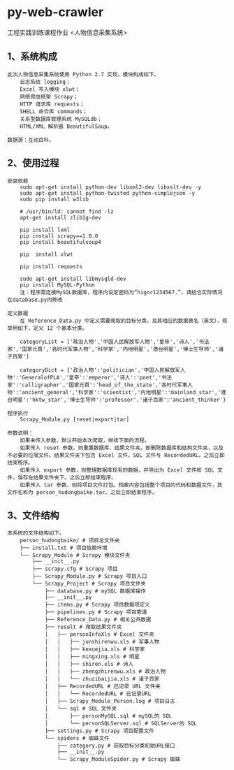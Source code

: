 # py-web-crawler
工程实践训练课程作业 <人物信息采集系统>

## 1、系统构成
    此次人物信息采集系统使用 Python 2.7 实现，模块构成如下。
        日志系统 logging；
        Excel 写入模块 xlwt；	
        网络爬虫框架 Scrapy；
        HTTP 请求库 requests；
        SHELL 命令库 commands；
        关系型数据库管理系统 MySQLdb；
        HTML/XML 解析器 BeautifulSoup。

    数据源：互动百科。

## 2、使用过程
    安装依赖
        sudo apt-get install python-dev libxml2-dev libxslt-dev -y
        sudo apt-get install python-twisted python-simplejson -y
        sudo pip install w3lib
  
        # /usr/bin/ld: cannot find -lz
        apt-get install zlib1g-dev

        pip install lxml
        pip install scrapy==1.0.0
        pip install beautifulsoup4

        pip  install xlwt

        pip install requests

        sudo apt-get install libmysqld-dev
        pip install MySQL-Python
        注：程序需连接MySQL数据库，程序内设定密码为“higor1234567.”，请结合实际情况在database.py内修改
        
    定义数据
        在 Reference_Data.py 中定义需要爬取的目标分类，及其相应的数据表名（英文），现举例如下，定义 12 个基本分类。
        
        categoryList = ['政治人物','中国人民解放军人物','皇帝','诗人','书法家','国家元首','各时代军事人物','科学家','内地明星','港台明星','博士生导师','诸子百家']

        categoryDict = {'政治人物':'politician','中国人民解放军人物':'GeneralofPLA','皇帝':'emperor','诗人':'poet','书法家':'calligrapher','国家元首':'head_of_the_state','各时代军事人物':'ancient_general','科学家':'scientist','内地明星':'mainland_star','港台明星':'hktw_star','博士生导师':'professor','诸子百家':'ancient_thinker'}

    程序执行
        Scrapy_Module.py [reset|export|tar]

    参数说明：
	    如果未传入参数，默认开始本次爬取，继续下面的流程。
	    如果传入 reset 参数，则重置数据库、结果文件夹。即删除数据库和结构文件夹，以及不必要的垃圾文件。结果文件夹下包含 Excel 文件、SQL 文件与 RecordedURL。之后立即结束程序。
	    如果传入 export 参数，则整理数据库现有的数据，并导出为 Excel 文件和 SQL 文件，保存在结果文件夹下。之后立即结束程序。
	    如果传入 tar 参数，则将项目文件打包。档案内容包括整个项目的代码和数据文件，其文件名称为 person_hudongbaike.tar。之后立即结束程序。

## 3、文件结构
    本系统的文件结构如下。
        person_hudongbaike/ # 项目总文件夹
        ├── install.txt # 项目依赖环境
        └── Scrapy_Module # Scrapy 模块文件夹
            ├── __init__.py
            ├── scrapy.cfg # Scrapy 项目
            ├── Scrapy_Module.py # Scrapy 项目入口
            └── Scrapy_Project # Scrapy 项目文件夹
                ├── database.py # mySQL 数据库操作
                ├── __init__.py
                ├── items.py # Scrapy 项目数据项定义
                ├── pipelines.py # Scrapy 项目管道
                ├── Reference_Data.py # 相关公共数据
                ├── result # 爬取结果文件夹
                │   ├── personInfoXls # Excel 文件夹
                │   │   ├── junshirenwu.xls # 军事人物
                │   │   ├── kexuejia.xls # 科学家
                │   │   ├── mingxing.xls # 明星
                │   │   ├── shiren.xls # 诗人
                │   │   ├── zhengzhirenwu.xls # 政治人物
                │   │   └── zhuzibaijia.xls # 诸子百家
                │   ├── RecordedURL # 已记录 URL 文件夹
                │   │   └── RecordedURL # 已记录URL
                │   ├── Scrapy_Module_Person.log # 项目日志
                │   └── sql # SQL 文件夹
                │       ├── personMySQL.sql # mySQL的 SQL
                │       └── personSQLServer.sql # SQLServer的 SQL
                ├── settings.py # Scrapy 项目配置文件
                └── spiders # 蜘蛛文件
                    ├── category.py # 获取目标分类初始URL接口
                    ├── __init__.py
                    └── Scrapy_ModuleSpider.py # Scrapy 蜘蛛
